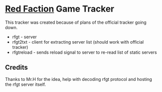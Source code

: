 [Red Faction](http://en.wikipedia.org/wiki/Red_Faction) Game Tracker
========================

This tracker was created because of plans of the official tracker going down.

- rfgt - server
- rfgt2txt - client for extracting server list (should work with official tracker)
- rfgtreload - sends reload signal to server to re-read list of static servers


Credits
-------

Thanks to Mr.H for the idea, help with decoding rfgt protocol and hosting the rfgt server itself.